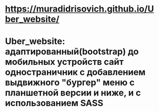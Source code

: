 # https://muradidrisovich.github.io/Uber_website/
# Uber_website: адаптированный(bootstrap) до мобильных устройств сайт одностраничник с добавлением выдвижного "бургер" меню с планшетной версии и ниже, и с использованием SASS
